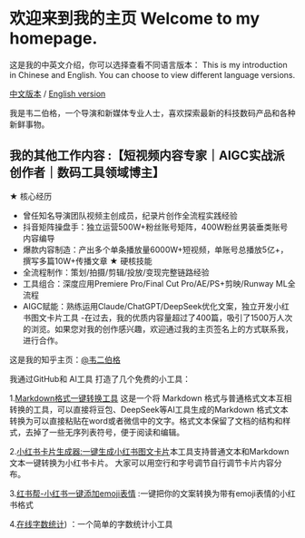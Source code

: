 # 欢迎来到我的主页 Welcome to my homepage.

这是我的中英文介绍，你可以选择查看不同语言版本：
This is my introduction in Chinese and English. You can choose to view different language versions.

[中文版本](README.md) / [English version](README_en.md)

我是韦二伯格，一个导演和新媒体专业人士，喜欢探索最新的科技数码产品和各种新鲜事物。

## 我的其他工作内容 :【短视频内容专家｜AIGC实战派创作者｜数码工具领域博主】

★ 核心经历 
- 曾任知名导演团队视频主创成员，纪录片创作全流程实践经验 
- 抖音矩阵操盘手：独立运营500W+粉丝账号矩阵，400W粉丝男装垂类账号内容编导 
- 爆款内容制造：产出多个单条播放量6000W+短视频，单账号总播放5亿+，撰写多篇10W+传播文章 
★ 硬核技能 
- 全流程制作：策划/拍摄/剪辑/投放/变现完整链路经验 
- 工具组合：深度应用Premiere Pro/Final Cut Pro/AE/PS+剪映/Runway ML全流程 
- AIGC赋能：熟练运用Claude/ChatGPT/DeepSeek优化文案，独立开发小红书图文卡片工具
-在过去，我的优质内容量超过了400篇，吸引了1500万人次的浏览。如果您对我的创作感兴趣，欢迎通过我的主页签名上的方式联系我，进行合作。


这是我的知乎主页：[@韦二伯格](https://www.zhihu.com/people/wei-shi-bo)

我通过GitHub和 AI工具 打造了几个免费的小工具：

1.[Markdown格式一键转换工具](https://weierboge.github.io/markdowntool/) 这是一个将 Markdown 格式与普通格式文本互相转换的工具，可以直接将豆包、DeepSeek等AI工具生成的Markdown 格式文本转换为可以直接粘贴在word或者微信中的文字。格式文本保留了文档的结构和样式，去掉了一些无序列表符号，便于阅读和编辑。 

2.[小红书卡片生成器:一键生成小红书图文卡片](https://weierboge.github.io/Redbookcard/)本工具支持普通文本和Markdown文本一键转换为小红书卡片。 
大家可以用空行和字号调节自行调节卡片内容分布。

3.[红书帮-小红书一键添加emoji表情](https://www.hongshubang.com)  :一键把你的文案转换为带有emoji表情的小红书格式

4.[在线字数统计](https://weierboge.github.io/zishutongji/)) ：一个简单的字数统计小工具



 
